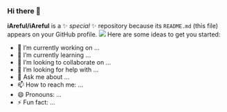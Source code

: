 ### Hi there 👋


**iAreful/iAreful** is a ✨ _special_ ✨ repository because its `README.md` (this file) appears on your GitHub profile.
![](https://komarev.com/ghpvc/?username=iAreful)
Here are some ideas to get you started:

- 🔭 I’m currently working on ...
- 🌱 I’m currently learning ...
- 👯 I’m looking to collaborate on ...
- 🤔 I’m looking for help with ...
- 💬 Ask me about ...
- 📫 How to reach me: ...
- 😄 Pronouns: ...
- ⚡ Fun fact: ...
